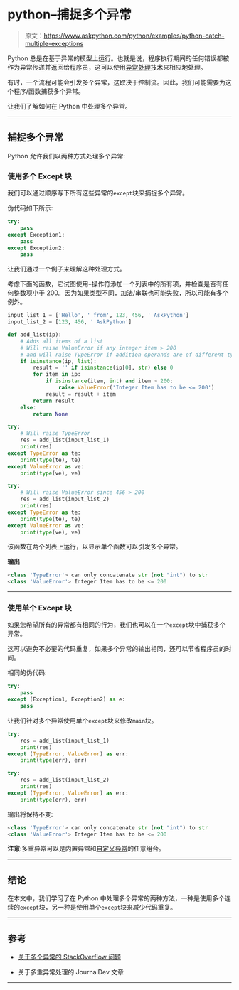# python–捕捉多个异常

> 原文：<https://www.askpython.com/python/examples/python-catch-multiple-exceptions>

Python 总是在基于异常的模型上运行。也就是说，程序执行期间的任何错误都被作为异常传递并返回给程序员，这可以使用[异常处理](https://www.askpython.com/python/python-exception-handling)技术来相应地处理。

有时，一个流程可能会引发多个异常，这取决于控制流。因此，我们可能需要为这个程序/函数捕获多个异常。

让我们了解如何在 Python 中处理多个异常。

* * *

## 捕捉多个异常

Python 允许我们以两种方式处理多个异常:

### 使用多个 Except 块

我们可以通过顺序写下所有这些异常的`except`块来捕捉多个异常。

伪代码如下所示:

```py
try:
    pass
except Exception1:
    pass
except Exception2:
    pass

```

让我们通过一个例子来理解这种处理方式。

考虑下面的函数，它试图使用`+`操作符添加一个列表中的所有项，并检查是否有任何整数项小于 200。因为如果类型不同，加法/串联也可能失败，所以可能有多个例外。

```py
input_list_1 = ['Hello', ' from', 123, 456, ' AskPython']
input_list_2 = [123, 456, ' AskPython']

def add_list(ip):
    # Adds all items of a list
    # Will raise ValueError if any integer item > 200
    # and will raise TypeError if addition operands are of different types
    if isinstance(ip, list):
        result = '' if isinstance(ip[0], str) else 0
        for item in ip:
            if isinstance(item, int) and item > 200:
                raise ValueError('Integer Item has to be <= 200')
            result = result + item
        return result
    else:
        return None

try:
    # Will raise TypeError
    res = add_list(input_list_1)
    print(res)
except TypeError as te:
    print(type(te), te)
except ValueError as ve:
    print(type(ve), ve)

try:
    # Will raise ValueError since 456 > 200
    res = add_list(input_list_2)
    print(res)
except TypeError as te:
    print(type(te), te)
except ValueError as ve:
    print(type(ve), ve)

```

该函数在两个列表上运行，以显示单个函数可以引发多个异常。

**输出**

```py
<class 'TypeError'> can only concatenate str (not "int") to str
<class 'ValueError'> Integer Item has to be <= 200

```

* * *

### 使用单个 Except 块

如果您希望所有的异常都有相同的行为，我们也可以在一个`except`块中捕获多个异常。

这可以避免不必要的代码重复，如果多个异常的输出相同，还可以节省程序员的时间。

相同的伪代码:

```py
try:
    pass
except (Exception1, Exception2) as e:
    pass

```

让我们针对多个异常使用单个`except`块来修改`main`块。

```py
try:
    res = add_list(input_list_1)
    print(res)
except (TypeError, ValueError) as err:
    print(type(err), err)

try:
    res = add_list(input_list_2)
    print(res)
except (TypeError, ValueError) as err:
    print(type(err), err)

```

输出将保持不变:

```py
<class 'TypeError'> can only concatenate str (not "int") to str
<class 'ValueError'> Integer Item has to be <= 200

```

**注意**:多重异常可以是内置异常和[自定义异常](https://www.askpython.com/python/python-custom-exceptions)的任意组合。

* * *

## 结论

在本文中，我们学习了在 Python 中处理多个异常的两种方法，一种是使用多个连续的`except`块，另一种是使用单个`except`块来减少代码重复。

* * *

## 参考

*   [关于多个异常的 StackOverflow 问题](https://stackoverflow.com/questions/38871016/how-to-handle-multiple-exceptions)

*   关于多重异常处理的 JournalDev 文章

* * *